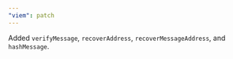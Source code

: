 ```yaml
---
"viem": patch
---
```


Added `verifyMessage`, `recoverAddress`, `recoverMessageAddress`, and `hashMessage`.
